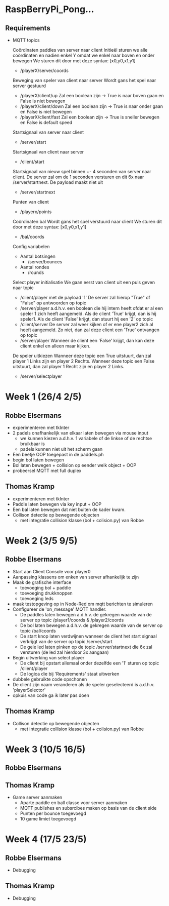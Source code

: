# RaspBerryPi_Pong...

## Requirements
* MQTT topics

    Coördinaten paddles van server naar client
    Initieël sturen we alle coördinaten en nadien enkel Y omdat we enkel naar boven en onder bewegen
    We sturen dit door met deze syntax: [x0,y0,x1,y1]
    - /playerX/server/coords

    Beweging van speler van client naar server
    Wordt gans het spel naar server gestuurd
    - /playerX/client/up  Zal een boolean zijn -> True is naar boven gaan en False is niet bewegen
    - /playerX/client/down  Zal een boolean zijn -> True is naar onder gaan en False is niet bewegen
    - /playerX/client/fast  Zal een boolean zijn -> True is sneller bewegen en False is default speed

    Startsignaal van server naar client
    - /server/start

    Startsignaal van client naar server
    - /client/start

    Startsignaal van nieuw spel binnen +- 4 seconden van server naar client.
    De server zal om de 1 seconden versturen en dit 6x naar /server/startnext. De payload maakt niet uit
    - /server/startnext

    Punten van client
    - /playerx/points

    Coördinaten bal
    Wordt gans het spel verstuurd naar client
        We sturen dit door met deze syntax: [x0,y0,x1,y1]
    - /bal/coords

    Config variabelen
    - Aantal botsingen
        - /server/bounces
    - Aantal rondes
        - /rounds

    Select player initialisatie 
    We gaan eerst van client uit een puls geven naar topic
    - /client/player 
    met de payload '1'
    De server zal hierop "True" of "False" op antwoorden op topic
    - /server/player
    a.d.h.v. een boolean die hij intern heeft ofdat er al een speler 1 zich heeft aangemeld.
    Als de client 'True' krijgt, dan is hij speler1.
    Als de client 'False' krijgt, dan stuurt hij een '2' op topic
    - /client/server
    De server zal weer kijken of er ene player2 zich al heeft aangemeld. Zo niet, dan zal deze client een 'True' ontvangen op topic
    - /server/player
    Wanneer de client een 'False' krijgt, dan kan deze client enkel en alleen maar kijken.

    De speler uitkiezen
    Wanneer deze topic een True uitstuurt, dan zal player 1 Links zijn en player 2 Rechts.
    Wanneer deze topic een False uitstuurt, dan zal player 1 Recht zijn en player 2 Links.
    - /server/selectplayer


# Week 1 (26/4 2/5)
## Robbe Elsermans
* experimenteren met tkInter
* 2 padels onafhankelijk van elkaar laten bewegen via mouse input
    * we kunnen kiezen a.d.h.v. 1 variabele of de linkse of de rechtse bruikbaar is
    * padels kunnen niet uit het scherm gaan
* Een beetje OOP toegepast in de paddels.ph
* begin bol laten bewegen
* Bol laten bewegen + collision op eender welk object + OOP
* probeersel MQTT met full duplex 

## Thomas Kramp
* experimenteren met tkInter
* Paddle laten bewegen via key input + OOP
* Een bal laten bewegen dat niet buiten de kader kwam.
* Collison detectie op bewegende objecten
    * met integratie collision klasse (bol + colision.py) van Robbe


# Week 2 (3/5 9/5)
## Robbe Elsermans
* Start aan Client Console voor player0
* Aanpassing klassens om enken van server afhankelijk te zijn
* Maak de grafische interface 
    * toevoeging bol + paddle
    * toevoeging drukknoppen
    * toevoeging leds
* maak testopgeving op in Node-Red om mqtt berichten te simuleren
* Configureer de 'on_message' MQTT handler.
    * De paddles laten bewegen a.d.h.v. de gekregen waarde van de server op topic /player1/coords & /player2/coords
    * De bol laten bewegen a.d.h.v. de gekregen waarde van de server op topic /bal/coords
    * De start knop laten verdwijnen wanneer de client het start signaal verkrijgt van de server op topic /server/start
    * De gele led laten pinken op de topic /server/startnext die 6x zal versturen (de led zal hierdoor 3x aangaan)
* Begin uitwerking van select player 
    * De client bij opstart allemaal onder dezelfde een '1' sturen op topic /client/player
    * De logica die bij 'Requirements' staat uitwerken
* dubbele gebruikte code opschonen
* De client zijn naam veranderen als de speler geselecteerd is a.d.h.v. 'playerSelector'
* opkuis van code ga ik later pas doen

## Thomas Kramp
* Collison detectie op bewegende objecten
    * met integratie collision klasse (bol + colision.py) van Robbe

# Week 3 (10/5 16/5)
## Robbe Elsermans

## Thomas Kramp
* Game server aanmaken
    * Aparte paddle en ball classe voor server aanmaken
    * MQTT publishes en subsrcibes maken op basis van de client side
    * Punten per bounce toegevoegd
    * 10 game limiet toegevoegd

# Week 4 (17/5 23/5)
## Robbe Elsermans
* Debugging

## Thomas Kramp
* Debugging
